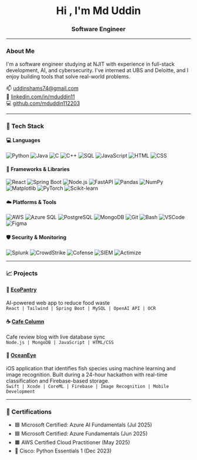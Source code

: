 <h1 align="center">Hi , I'm Md Uddin</h1>
<h3 align="center">Software Engineer</h3>

---

###  About Me

I'm a software engineer studying at NJIT with experience in full-stack development, AI, and cybersecurity. I've interned at UBS and Deloitte, and I enjoy building tools that solve real-world problems.

📫 [uddinshams74@gmail.com](mailto:uddinshams74@gmail.com)  
🔗 [linkedin.com/in/mduddin11](https://linkedin.com/in/mduddin11)  
💻 [github.com/mduddin112203](https://github.com/mduddin112203)

---

### 🧰 Tech Stack

#### 💻 Languages  
![Python](https://img.shields.io/badge/Python-3776AB?logo=python&logoColor=white)
![Java](https://img.shields.io/badge/Java-ED8B00?logo=java&logoColor=white)
![C](https://img.shields.io/badge/C-00599C?logo=c&logoColor=white)
![C++](https://img.shields.io/badge/C++-00599C?logo=c%2B%2B&logoColor=white)
![SQL](https://img.shields.io/badge/SQL-4479A1?logo=mysql&logoColor=white)
![JavaScript](https://img.shields.io/badge/JavaScript-F7DF1E?logo=javascript&logoColor=black)
![HTML](https://img.shields.io/badge/HTML5-E34F26?logo=html5&logoColor=white)
![CSS](https://img.shields.io/badge/CSS3-1572B6?logo=css3&logoColor=white)

#### 🧱 Frameworks & Libraries  
![React](https://img.shields.io/badge/React-20232A?logo=react&logoColor=61DAFB)
![Spring Boot](https://img.shields.io/badge/Spring_Boot-6DB33F?logo=springboot&logoColor=white)
![Node.js](https://img.shields.io/badge/Node.js-339933?logo=nodedotjs&logoColor=white)
![FastAPI](https://img.shields.io/badge/FastAPI-009688?logo=fastapi&logoColor=white)
![Pandas](https://img.shields.io/badge/Pandas-150458?logo=pandas&logoColor=white)
![NumPy](https://img.shields.io/badge/NumPy-013243?logo=numpy&logoColor=white)
![Matplotlib](https://img.shields.io/badge/Matplotlib-11557C?logo=matplotlib&logoColor=white)
![PyTorch](https://img.shields.io/badge/PyTorch-EE4C2C?logo=pytorch&logoColor=white)
![Scikit-learn](https://img.shields.io/badge/Scikit--learn-F7931E?logo=scikit-learn&logoColor=white)

#### ☁️ Platforms & Tools  
![AWS](https://img.shields.io/badge/AWS-232F3E?logo=amazonaws&logoColor=white)
![Azure SQL](https://img.shields.io/badge/Azure_SQL-0078D4?logo=microsoftazure&logoColor=white)
![PostgreSQL](https://img.shields.io/badge/PostgreSQL-336791?logo=postgresql&logoColor=white)
![MongoDB](https://img.shields.io/badge/MongoDB-47A248?logo=mongodb&logoColor=white)
![Git](https://img.shields.io/badge/Git-F05032?logo=git&logoColor=white)
![Bash](https://img.shields.io/badge/Bash-4EAA25?logo=gnubash&logoColor=white)
![VSCode](https://img.shields.io/badge/VS_Code-007ACC?logo=visualstudiocode&logoColor=white)
![Figma](https://img.shields.io/badge/Figma-F24E1E?logo=figma&logoColor=white)

#### 🛡️ Security & Monitoring  
![Splunk](https://img.shields.io/badge/Splunk-000000?logo=splunk&logoColor=white)
![CrowdStrike](https://img.shields.io/badge/CrowdStrike-E91329?logo=crowdstrike&logoColor=white)
![Cofense](https://img.shields.io/badge/Cofense-003264?logoColor=white)
![SIEM](https://img.shields.io/badge/SIEM-0052CC?style=flat)
![Actimize](https://img.shields.io/badge/NICE%20Actimize-0086BF?style=flat&logoColor=white)

---

### 📈 Projects

#### 🥫 [EcoPantry](https://devpost.com/software/ecopantry-4u2qbj)  
AI-powered web app to reduce food waste  
`React | Tailwind | Spring Boot | MySQL | OpenAI API | OCR`

#### ☕ [Cafe Column](http://cafecolumn.com/)  
Cafe review blog with live database sync  
`Node.js | MongoDB | JavaScript | HTML/CSS`

#### 🌊 [OceanEye](https://github.com/TanAhm10/OceanEye)  
iOS application that identifies fish species using machine learning and image recognition. Built during a 24-hour hackathon with real-time classification and Firebase-based storage.  
`Swift | Xcode | CoreML | Firebase | Image Recognition | Mobile Development`

---

### 📄 Certifications

- 🟦 Microsoft Certified: Azure AI Fundamentals (Jul 2025)  
- 🟦 Microsoft Certified: Azure Fundamentals (Jun 2025)  
- 🟧 AWS Certified Cloud Practitioner (May 2025)  
- 🐍 Cisco: Python Essentials 1 (Dec 2023)

